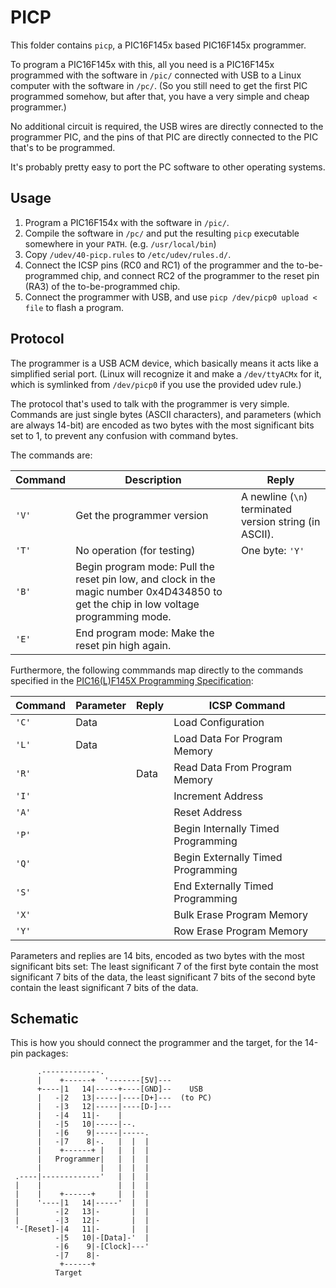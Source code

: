 PICP
====

This folder contains `picp`, a PIC16F145x based PIC16F145x programmer.

To program a PIC16F145x with this, all you need is a PIC16F145x programmed
with the software in `/pic/` connected with USB to a Linux computer with the
software in `/pc/`. (So you still need to get the first PIC programmed
somehow, but after that, you have a very simple and cheap programmer.)

No additional circuit is required, the USB wires are directly connected to the
programmer PIC, and the pins of that PIC are directly connected to the PIC
that's to be programmed.

It's probably pretty easy to port the PC software to other operating systems.

Usage
-----

1. Program a PIC16F154x with the software in `/pic/`.
2. Compile the software in `/pc/` and put the resulting `picp` executable somewhere in your `PATH`. (e.g. `/usr/local/bin`)
3. Copy `/udev/40-picp.rules` to `/etc/udev/rules.d/`.
4. Connect the ICSP pins (RC0 and RC1) of the programmer and the
   to-be-programmed chip, and connect RC2 of the programmer to the reset pin
   (RA3) of the to-be-programmed chip.
5. Connect the programmer with USB, and use `picp /dev/picp0 upload < file` to
   flash a program.

Protocol
--------

The programmer is a USB ACM device, which basically means it acts like a
simplified serial port. (Linux will recognize it and make a `/dev/ttyACMx` for it,
which is symlinked from `/dev/picp0` if you use the provided udev rule.)

The protocol that's used to talk with the programmer is very simple.
Commands are just single bytes (ASCII characters),
and parameters (which are always 14-bit) are encoded as two bytes with the most
significant bits set to 1, to prevent any confusion with command bytes.

The commands are:

| Command | Description | Reply
|---------|-------------|-------
| `'V'`   | Get the programmer version | A newline (`\n`) terminated version string (in ASCII).
| `'T'`   | No operation (for testing) | One byte: `'Y'`
| `'B'`   | Begin program mode: Pull the reset pin low, and clock in the magic number 0x4D434850 to get the chip in low voltage programming mode.
| `'E'`   | End program mode: Make the reset pin high again.

Furthermore, the following commmands map directly to the commands specified in the
[PIC16(L)F145X Programming Specification](http://ww1.microchip.com/downloads/en/DeviceDoc/41620C.pdf):

| Command | Parameter | Reply | ICSP Command
|---------|-----------|-------|--------------
| `'C'`   | Data      |       | Load Configuration
| `'L'`   | Data      |       | Load Data For Program Memory
| `'R'`   |           | Data  | Read Data From Program Memory
| `'I'`   |           |       | Increment Address
| `'A'`   |           |       | Reset Address
| `'P'`   |           |       | Begin Internally Timed Programming
| `'Q'`   |           |       | Begin Externally Timed Programming
| `'S'`   |           |       | End Externally Timed Programming
| `'X'`   |           |       | Bulk Erase Program Memory
| `'Y'`   |           |       | Row Erase Program Memory

Parameters and replies are 14 bits, encoded as two bytes with the most significant bits set:
The least significant 7 of the first byte contain the most significant 7 bits of the data,
the least significant 7 bits of the second byte contain the least significant 7 bits of the data.

Schematic
---------

This is how you should connect the programmer and the target, for the 14-pin packages:

          .-------------.
          |    +------+  '-------[5V]---
          +----|1   14|-----+----[GND]--    USB
          |   -|2   13|-----|----[D+]---  (to PC)
          |   -|3   12|-----|----[D-]---
          |   -|4   11|-    |
          |   -|5   10|-----|--.
          |   -|6    9|-----|-----.
          |   -|7    8|-.   |  |  |
          |    +------+ |   |  |  |
          |   Programmer|   |  |  |
          |             |   |  |  |
     .----|-------------'   |  |  |
     |    |                 |  |  |
     |    |    +------+     |  |  |
     |    '----|1   14|-----'  |  |
     |        -|2   13|-       |  |
     |        -|3   12|-       |  |
     '-[Reset]-|4   11|-       |  |
              -|5   10|-[Data]-'  |
              -|6    9|-[Clock]---'
              -|7    8|-
               +------+
              Target
